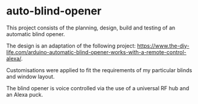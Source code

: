 # auto-blind-opener
This project consists of the planning, design, build and testing of an automatic blind opener. 

The design is an adaptation of the following project: https://www.the-diy-life.com/arduino-automatic-blind-opener-works-with-a-remote-control-alexa/.

Customisations were applied to fit the requirements of my particular blinds and window layout.

The blind opener is voice controlled via the use of a universal RF hub and an Alexa puck.

